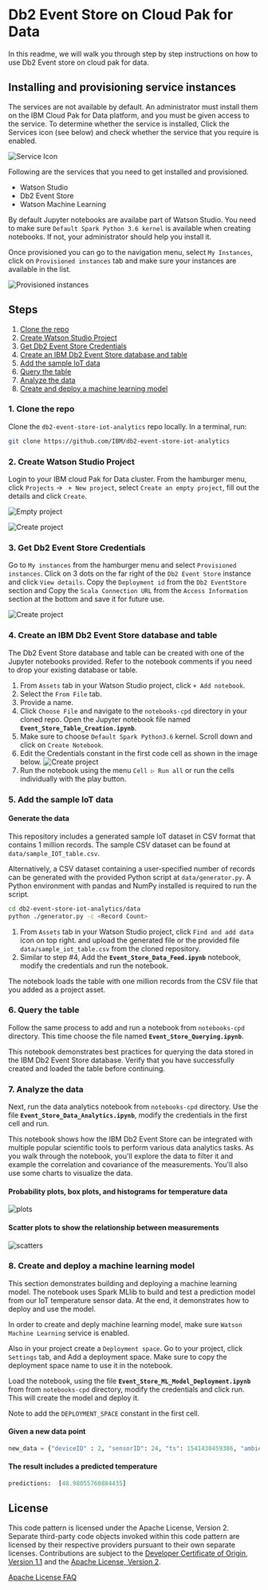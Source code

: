 # Db2 Event Store on Cloud Pak for Data

In this readme, we will walk you through step by step instructions on how to use Db2 Event store on cloud pak for data.

## Installing and provisioning service instances

The services are not available by default. An administrator must install them on the IBM Cloud Pak for Data platform, and you must be given access to the service. To determine whether the service is installed, Click the Services icon (see below) and check whether the service that you require is enabled.

![Service Icon](doc/source/images/service-icon-cpd.png)

Following are the services that you need to get installed and provisioned.

* Watson Studio
* Db2 Event Store
* Watson Machine Learning

By default Jupyter notebooks are availabe part of Watson Studio. You need to make sure `Default Spark Python 3.6 kernel` is available when creating notebooks. If not, your administrator should help you install it.

Once provisioned you can go to the navigation menu, select `My Instances`, click on `Provisioned instances` tab and make sure your instances are available in the list.

![Provisioned instances](doc/source/images/provisioned-instances-cpd.png)


## Steps

1. [Clone the repo](#1-clone-the-repo)
2. [Create Watson Studio Project](#2-create-watson-studio-project)
3. [Get Db2 Event Store Credentials](#3-get-db2-event-store-credentials)
4. [Create an IBM Db2 Event Store database and table](#4-create-an-ibm-db2-event-store-database-and-table)
5. [Add the sample IoT data](#5-add-the-sample-iot-data)
6. [Query the table](#6-query-the-table)
7. [Analyze the data](#7-analyze-the-data)
8. [Create and deploy a machine learning model](#8-create-and-deploy-a-machine-learning-model)


### 1. Clone the repo

Clone the `db2-event-store-iot-analytics` repo locally. In a terminal, run:

```bash
git clone https://github.com/IBM/db2-event-store-iot-analytics
```

### 2. Create Watson Studio Project

Login to your IBM cloud Pak for Data cluster. From the hamburger menu, click `Projects` -> ` + New project`, select `Create an empty project`, fill out the details and click `Create`.

![Empty project](doc/source/images/empty-project-cpd.png)

![Create project](doc/source/images/create-project-cpd.png)

### 3. Get Db2 Event Store Credentials

Go to `My instances` from the hamburger menu and select `Provisioned instances`. Click on 3 dots on the far right of the `Db2 Event Store` instance and click `View details`. Copy the `Deployment id` from the `Db2 EventStore` section and Copy the `Scala Connection URL` from the `Access Information` section at the bottom and save it for future use.

![Create project](doc/source/images/db2-event-store-details-cpd.png)

### 4. Create an IBM Db2 Event Store database and table

The Db2 Event Store database and table can be created with one of the Jupyter notebooks provided. Refer to the notebook comments if you need to drop your existing database or table.

1. From `Assets` tab in your Watson Studio project, click `+ Add notebook`.
1. Select the `From File` tab.
1. Provide a name.
1. Click `Choose File` and navigate to the `notebooks-cpd` directory in your cloned repo. Open the Jupyter notebook file named **`Event_Store_Table_Creation.ipynb`**.
1. Make sure to choose `Default Spark Python3.6` kernel. Scroll down and click on `Create Notebook`.
1. Edit the Credentials constant in the first code cell as shown in the image below.
![Create project](doc/source/images/db2-event-store-creds.png)
1. Run the notebook using the menu `Cell ▷ Run all` or run the cells individually with the play button.

### 5. Add the sample IoT data

#### Generate the data

This repository includes a generated sample IoT dataset in CSV format that contains 1 million records. The sample CSV dataset can be found at `data/sample_IOT_table.csv`.

Alternatively, a CSV dataset containing a user-specified number of records can be generated with the provided Python script at `data/generator.py`. A Python environment with pandas and NumPy installed is required to run the script.

```bash
cd db2-event-store-iot-analytics/data
python ./generator.py -c <Record Count>
```

1. From `Assets` tab in your Watson Studio project, click `Find and add data` icon on top right. and upload the generated file or the provided file `data/sample_iot_table.csv` from the cloned repository. 
1. Similar to step #4, Add the **`Event_Store_Data_Feed.ipynb`** notebook, modify the credentials and run the notebook.

The notebook loads the table with one million records from the CSV file that you added as a project asset.

### 6. Query the table

Follow the same process to add and run a notebook from `notebooks-cpd` directory. This time choose the file named **`Event_Store_Querying.ipynb`**.

This notebook demonstrates best practices for querying the data stored in the IBM Db2 Event Store database. Verify that you have successfully created and loaded the table before continuing.

### 7. Analyze the data

Next, run the data analytics notebook from `notebooks-cpd` directory. Use the file **`Event_Store_Data_Analytics.ipynb`**, modify the credentials in the first cell and run.

This notebook shows how the IBM Db2 Event Store can be integrated with multiple popular scientific tools to perform various data analytics tasks. As you walk through the notebook, you'll explore the data to filter it and example the correlation and covariance of the measurements. You'll also use some charts to visualize the data.

#### Probability plots, box plots, and histograms for temperature data

![plots](doc/source/images/plots.png)

#### Scatter plots to show the relationship between measurements

![scatters](doc/source/images/scatters.png)

### 8. Create and deploy a machine learning model

This section demonstrates building and deploying a machine learning model. The notebook uses Spark MLlib to build and test a prediction model from our IoT temperature sensor data. At the end, it demonstrates how to deploy and use the model.

In order to create and deply machine learning model, make sure `Watson Machine Learning` service is enabled.

Also in your project create a `Deployment space`. Go to your project, click `Settings` tab, and Add a deployment space. Make sure to copy the deployment space name to use it in the notebook.

Load the notebook, using the file **`Event_Store_ML_Model_Deployment.ipynb`** from from `notebooks-cpd` directory, modify the credentials and click run. This will create the model and deploy it.

Note to add the `DEPLOYMENT_SPACE` constant in the first cell.

#### Given a new data point

```python
new_data = {"deviceID" : 2, "sensorID": 24, "ts": 1541430459386, "ambient_temp": 30, "power": 10}
```

#### The result includes a predicted temperature

```python
predictions:  [48.98055760884435]
```

## License

This code pattern is licensed under the Apache License, Version 2. Separate third-party code objects invoked within this code pattern are licensed by their respective providers pursuant to their own separate licenses. Contributions are subject to the [Developer Certificate of Origin, Version 1.1](https://developercertificate.org/) and the [Apache License, Version 2](https://www.apache.org/licenses/LICENSE-2.0.txt).

[Apache License FAQ](https://www.apache.org/foundation/license-faq.html#WhatDoesItMEAN)